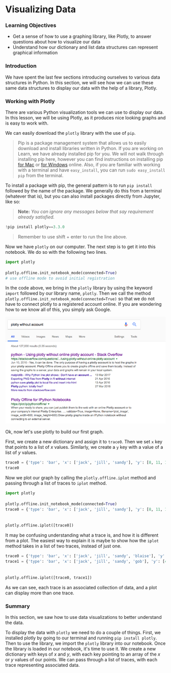 
# Visualizing Data

### Learning Objectives

* Get a sense of how to use a graphing library, like Plotly, to answer questions about how to visualize our data
* Understand how our dictionary and list data structures can represent graphical information

### Introduction

We have spent the last few sections introducing ourselves to various data structures in Python.  In this section, we will see how we can use these same data structures to display our data with the help of a library, Plotly.

### Working with Plotly

There are various Python visualization tools we can use to display our data. In this lesson, we will be using Plotly, as it produces nice looking graphs and is easy to work with.  

We can easily download the `plotly` library with the use of `pip`.  

> Pip is a package management system that allows us to easily download and install libraries written in Python.  If you are working on Learn, we have already installed pip for you.  We will not walk through installing pip here, however you can find instructions on installing pip [for Mac](http://softwaretester.info/install-and-upgrade-pip-on-mac-os-x/) or [for Windows](https://www.youtube.com/results?search_query=instally+pip+windows) online.  Also, if you are familiar with working with a terminal and have `easy_install`, you can run `sudo easy_install pip` from the terminal.

To install a package with pip, the general pattern is to run `pip install` followed by the name of the package.  We generally do this from a terminal (whatever that is), but you can also install packages directly from Jupyter, like so:

>**Note:** *You can ignore any messages below that say requirement already satisfied.*


```python
!pip install plotly==3.3.0
```

> Remember to use shift + enter to run the line above.

Now we have `plotly` on our computer.  The next step is to get it into this notebook.  We do so with the following two lines.


```python
import plotly

plotly.offline.init_notebook_mode(connected=True)
# use offline mode to avoid initial registration
```

In the code above, we bring in the `plotly` library by using the keyword `import` followed by our library name, `plotly`.  Then we call the method `plotly.offline.init_notebook_mode(connected=True)` so that we do not have to connect plotly to a registered account online.  If you are wondering how to we know all of this, you simply ask Google.

![](./plotly-no-account.png)

Ok, now let's use plotly to build our first graph.

First, we create a new dictionary and assign it to `trace0`. Then we set `x` key that points to a list of $x$ values.  Similarly, we create a `y` key with a value of a list of $y$ values.  


```python
trace0 = {'type': 'bar', 'x': ['jack', 'jill', 'sandy'], 'y': [8, 11, 10]}
trace0
```

Now we plot our graph by calling the `plotly.offline.iplot` method and passing through a list of traces to `iplot` method.


```python
import plotly

plotly.offline.init_notebook_mode(connected=True)
trace0 = {'type': 'bar', 'x': ['jack', 'jill', 'sandy'], 'y': [8, 11, 10]}


plotly.offline.iplot([trace0])
```

It may be confusing understanding what a trace is, and how it is different from a plot. The easiest way to explain it is maybe to show how the `iplot` method takes in a list of two traces, instead of just one.


```python
trace0 = {'type': 'bar', 'x': ['jack', 'jill', 'sandy', 'blaise'], 'y': [8, 11, 8, 13, 6, 4]}
trace1 = {'type': 'bar', 'x': ['jack', 'jill', 'sandy', 'gob'], 'y': [4, 12, 3, 14, 8, 1]}


plotly.offline.iplot([trace0, trace1])
```

As we can see, each trace is an associated collection of data, and a plot can display more than one trace.

### Summary

In this section, we saw how to use data visualizations to better understand the data.

To display the data with `plotly` we need to do a couple of things.  First, we installed plotly by going to our terminal and running `pip install plotly`.  Then to use the library, we import the `plotly` library into our notebook.  Once the library is loaded in our notebook, it's time to use it.  We create a new dictionary with keys of $x$ and $y$, with each key pointing to an array of the $x$ or $y$ values of our points.  We can pass through a list of traces, with each trace representing associated data.
